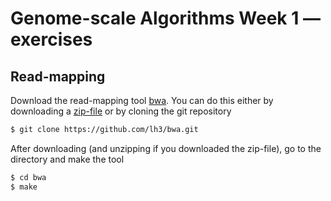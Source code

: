 # Genome-scale Algorithms Week 1 — exercises

## Read-mapping

Download the read-mapping tool [bwa](https://github.com/lh3/bwa). You can do this either by downloading a [zip-file](https://github.com/lh3/bwa/archive/master.zip) or by cloning the git repository

```sh
$ git clone https://github.com/lh3/bwa.git
```

After downloading (and unzipping if you downloaded the zip-file), go to the directory and make the tool

```sh
$ cd bwa
$ make
```

